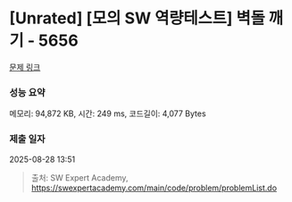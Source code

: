 # [Unrated] [모의 SW 역량테스트] 벽돌 깨기 - 5656 

[문제 링크](https://swexpertacademy.com/main/code/problem/problemDetail.do?contestProbId=AWXRQm6qfL0DFAUo) 

### 성능 요약

메모리: 94,872 KB, 시간: 249 ms, 코드길이: 4,077 Bytes

### 제출 일자

2025-08-28 13:51



> 출처: SW Expert Academy, https://swexpertacademy.com/main/code/problem/problemList.do